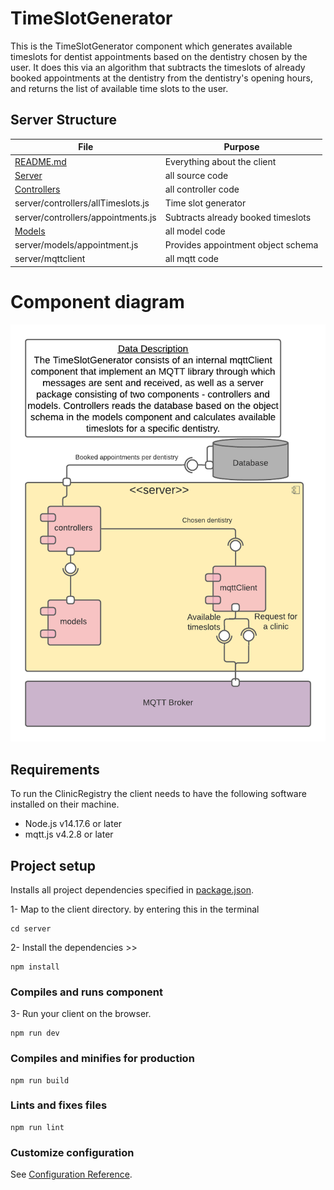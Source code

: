 # TimeSlotGenerator

This is the TimeSlotGenerator component which generates available timeslots for dentist appointments based on the dentistry chosen by the user. It does this via an algorithm that subtracts the timeslots of already booked appointments at the dentistry from the dentistry's opening hours, and returns the list of available time slots to the user.


## Server Structure

| File        | Purpose           | 
| ------------- | ------------- |
| [README.md](./README.md) | Everything about the client |
| [Server](./server) | all source code |
| [Controllers](./server/controllers) | all controller code |
| server/controllers/allTimeslots.js | Time slot generator |
| server/controllers/appointments.js | Subtracts already booked timeslots |
| [Models](./server/models) | all model code |
| server/models/appointment.js | Provides appointment object schema |
| server/mqttclient | all mqtt code |


# Component diagram
![TimeSlotGenerator](./diagrams/TimeSlotGenerator.png) 


## Requirements

To run the ClinicRegistry the client needs to have the following software installed on their machine.

- Node.js v14.17.6 or later
- mqtt.js v4.2.8 or later

## Project setup
Installs all project dependencies specified in [package.json](./package.json).

1- Map to the client directory. by entering this in the terminal 
```
cd server 
```
2- Install the dependencies >>
```
npm install
```

### Compiles and runs component
3- Run your client on the browser.
```
npm run dev
```

### Compiles and minifies for production
```
npm run build
```

### Lints and fixes files
```
npm run lint
```

### Customize configuration
See [Configuration Reference](https://cli.vuejs.org/config/).
